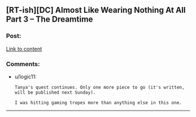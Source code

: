 ## [RT-ish][DC] Almost Like Wearing Nothing At All Part 3 – The Dreamtime

### Post:

[Link to content](http://dreamtime.logic11.com/index.php/2016/06/19/almost-like-wearing-nothing-at-all-part-3/)

### Comments:

- u/logic11:
  ```
  Tanya's quest continues. Only one more piece to go (it's written, will be published next Sunday).

  I was hitting gaming tropes more than anything else in this one.
  ```

---

